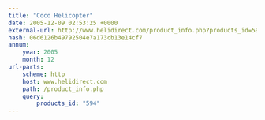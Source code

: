 ```yaml
---
title: "Coco Helicopter"
date: 2005-12-09 02:53:25 +0000
external-url: http://www.helidirect.com/product_info.php?products_id=594
hash: 06d6126b49792504e7a173cb13e14cf7
annum:
    year: 2005
    month: 12
url-parts:
    scheme: http
    host: www.helidirect.com
    path: /product_info.php
    query:
        products_id: "594"
---
```



